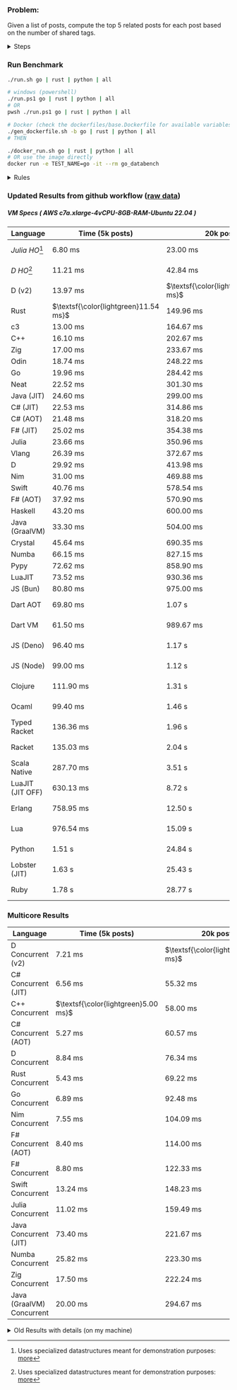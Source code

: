 ### Problem:

Given a list of posts, compute the top 5 related posts for each post based on the number of shared tags.

<details>
<summary> Steps </summary>

-   Read the posts JSON file.
-   Iterate over the posts and populate a map containing: `tag -> List<int>`, with the int representing the post index of each post with that tag.
-   Iterate over the posts and for each post:
    -   Create a map: `PostIndex -> int` to track the number of shared tags
    -   For each tag, Iterate over the posts that have that tag
    -   For each post, increment the shared tag count in the map.
-   Sort the related posts by the number of shared tags.
-   Write the top 5 related posts for each post to a new JSON file.
</details>

### Run Benchmark

```bash
./run.sh go | rust | python | all

# windows (powershell)
./run.ps1 go | rust | python | all
# OR
pwsh ./run.ps1 go | rust | python | all

# Docker (check the dockerfiles/base.Dockerfile for available variables)
./gen_dockerfile.sh -b go | rust | python | all
# THEN

./docker_run.sh go | rust | python | all
# OR use the image directly
docker run -e TEST_NAME=go -it --rm go_databench
```

<details>
<summary> Rules </summary>

<h3>No:</h3>

-   FFI (including assembly inlining)
-   Unsafe code blocks
-   Custom benchmarking
-   Disabling runtime checks (bounds etc)
-   Specific hardware targeting
-   SIMD for single threaded solutions
-   Hardcoding number of posts
-   Lazy evaluation (Unless results are computed at runtime and timed)
-   Computation Caching

<h3>Must:</h3>

-   Support up to 100,000 posts
-   Support UTF8 strings
-   Parse json at runtime
-   Support up to 100 tags
-   Represent tags as strings
-   Be production ready
-   Use less than 8GB of memory
</details>

### Updated Results from github workflow ([raw data](https://github.com/jinyus/related_post_gen/blob/main/results))

##### VM Specs ( AWS c7a.xlarge-4vCPU-8GB-RAM-Ubuntu 22.04 )

| Language         | Time (5k posts)                       | 20k posts                              | 60k posts                           | Total     |
| ---------------- | ------------------------------------- | -------------------------------------- | ----------------------------------- | --------- |
| _Julia HO_[^1] | 6.80 ms | 23.00 ms | 99.33 ms | 129.13 ms |
| _D HO_[^1] | 11.21 ms | 42.84 ms | 122.06 ms | 176.11 ms |
| D (v2) | 13.97 ms | $\textsf{\color{lightgreen}146.70 ms}$ | $\textsf{\color{lightgreen}1.14 s}$ | 1.30 s |
| Rust | $\textsf{\color{lightgreen}11.54 ms}$ | 149.96 ms | 1.30 s | 1.46 s |
| c3 | 13.00 ms | 164.67 ms | 1.33 s | 1.51 s |
| C++ | 16.10 ms | 202.67 ms | 1.72 s | 1.94 s |
| Zig | 17.00 ms | 233.67 ms | 1.99 s | 2.24 s |
| Odin | 18.74 ms | 248.22 ms | 2.12 s | 2.39 s |
| Go | 19.96 ms | 284.42 ms | 2.49 s | 2.79 s |
| Neat | 22.52 ms | 301.30 ms | 2.54 s | 2.87 s |
| Java (JIT) | 24.60 ms | 299.00 ms | 2.62 s | 2.94 s |
| C# (JIT) | 22.53 ms | 314.86 ms | 2.76 s | 3.10 s |
| C# (AOT) | 21.48 ms | 318.20 ms | 2.79 s | 3.12 s |
| F# (JIT) | 25.02 ms | 354.38 ms | 3.02 s | 3.40 s |
| Julia | 23.66 ms | 350.96 ms | 3.10 s | 3.47 s |
| Vlang | 26.39 ms | 372.67 ms | 3.24 s | 3.64 s |
| D | 29.92 ms | 413.98 ms | 3.60 s | 4.05 s |
| Nim | 31.00 ms | 469.88 ms | 4.15 s | 4.65 s |
| Swift | 40.76 ms | 578.54 ms | 4.92 s | 5.54 s |
| F# (AOT) | 37.92 ms | 570.90 ms | 5.07 s | 5.68 s |
| Haskell | 43.20 ms | 600.00 ms | 5.25 s | 5.89 s |
| Java (GraalVM) | 33.30 ms | 504.00 ms | 5.47 s | 6.01 s |
| Crystal | 45.64 ms | 690.35 ms | 6.03 s | 6.77 s |
| Numba | 66.15 ms | 827.15 ms | 6.94 s | 7.83 s |
| Pypy | 72.62 ms | 858.90 ms | 7.38 s | 8.31 s |
| LuaJIT | 73.52 ms | 930.36 ms | 7.84 s | 8.84 s |
| JS (Bun) | 80.80 ms | 975.00 ms | 8.49 s | 9.55 s |
| Dart AOT | 69.80 ms | 1.07 s | 9.43 s | 10.57 s |
| Dart VM | 61.50 ms | 989.67 ms | 9.94 s | 10.99 s |
| JS (Deno) | 96.40 ms | 1.17 s | 10.61 s | 11.88 s |
| JS (Node) | 99.00 ms | 1.12 s | 11.03 s | 12.25 s |
| Clojure | 111.90 ms | 1.31 s | 10.97 s | 12.39 s |
| Ocaml | 99.40 ms | 1.46 s | 13.05 s | 14.61 s |
| Typed Racket | 136.36 ms | 1.96 s | 16.31 s | 18.41 s |
| Racket | 135.03 ms | 2.04 s | 16.69 s | 18.87 s |
| Scala Native | 287.70 ms | 3.51 s | 30.07 s | 33.87 s |
| LuaJIT (JIT OFF) | 630.13 ms | 8.72 s | 83.86 s | 93.21 s |
| Erlang | 758.95 ms | 12.50 s | 107.46 s | 120.72 s |
| Lua | 976.54 ms | 15.09 s | 136.84 s | 152.90 s |
| Python | 1.51 s | 24.84 s | 215.18 s | 241.53 s |
| Lobster (JIT) | 1.63 s | 25.43 s | 227.06 s | 254.13 s |
| Ruby | 1.78 s | 28.77 s | 254.93 s | 285.48 s |

### Multicore Results

| Language       | Time (5k posts) | 20k posts        | 60k posts        | Total     |
| -------------- | --------------- | ---------------- | ---------------- | --------- |
| D Concurrent (v2) | 7.21 ms | $\textsf{\color{lightgreen}54.85 ms}$ | $\textsf{\color{lightgreen}326.77 ms}$ | 388.83 ms |
| C# Concurrent (JIT) | 6.56 ms | 55.32 ms | 450.54 ms | 512.42 ms |
| C++ Concurrent | $\textsf{\color{lightgreen}5.00 ms}$ | 58.00 ms | 477.00 ms | 540.00 ms |
| C# Concurrent (AOT) | 5.27 ms | 60.57 ms | 487.37 ms | 553.22 ms |
| D Concurrent | 8.84 ms | 76.34 ms | 560.38 ms | 645.56 ms |
| Rust Concurrent | 5.43 ms | 69.22 ms | 602.36 ms | 677.00 ms |
| Go Concurrent | 6.89 ms | 92.48 ms | 771.56 ms | 870.92 ms |
| Nim Concurrent | 7.55 ms | 104.09 ms | 902.34 ms | 1.01 s |
| F# Concurrent (AOT) | 8.40 ms | 114.00 ms | 1.00 s | 1.13 s |
| F# Concurrent | 8.80 ms | 122.33 ms | 1.08 s | 1.21 s |
| Swift Concurrent | 13.24 ms | 148.23 ms | 1.20 s | 1.37 s |
| Julia Concurrent | 11.02 ms | 159.49 ms | 1.40 s | 1.57 s |
| Java Concurrent (JIT) | 73.40 ms | 221.67 ms | 1.41 s | 1.70 s |
| Numba Concurrent | 25.82 ms | 223.30 ms | 1.62 s | 1.87 s |
| Zig Concurrent | 17.50 ms | 222.24 ms | 1.86 s | 2.10 s |
| Java (GraalVM) Concurrent | 20.00 ms | 294.67 ms | 1.81 s | 2.12 s |

<details>
<summary> Old Results with details (on my machine) </summary>

| Language   | Processing Time | Total (+ I/O) | Details                                                                                                                                                                                                                                                                                         |
| ---------- | --------------- | ------------- | ----------------------------------------------------------------------------------------------------------------------------------------------------------------------------------------------------------------------------------------------------------------------------------------------- |
| Rust       | -               | 4.5s          | Initial                                                                                                                                                                                                                                                                                         |
| Rust v2    | -               | 2.60s         | Replace std HashMap with fxHashMap by [phazer99](https://www.reddit.com/r/rust/comments/16plgok/comment/k1rtr4x/?utm_source=share&utm_medium=web2x&context=3)                                                                                                                                   |
| Rust v3    | -               | 1.28s         | Preallocate and reuse map and unstable sort by [vdrmn](https://www.reddit.com/r/rust/comments/16plgok/comment/k1rzo7g/?utm_source=share&utm_medium=web2x&context=3) and [Darksonn](https://www.reddit.com/r/rust/comments/16plgok/comment/k1rzwdx/?utm_source=share&utm_medium=web2x&context=3) |
| Rust v4    | -               | 0.13s         | Use Post index as key instead of Pointer and Binary Heap by [RB5009](https://www.reddit.com/r/rust/comments/16plgok/comment/k1s5ea0/?utm_source=share&utm_medium=web2x&context=3)                                                                                                               |
| Rust v5    | 38ms            | 52ms          | Rm hashing from loop and use vec[count] instead of map[index]count by RB5009                                                                                                                                                                                                                    |
| Rust v6    | 23ms            | 36ms          | Optimized Binary Heap Ops by [scottlamb](https://github.com/jinyus/related_post_gen/pull/12)                                                                                                                                                                                                    |
| Rust Rayon | 9ms             | 22ms          | Parallelize by [masmullin2000](https://github.com/jinyus/related_post_gen/pull/4)                                                                                                                                                                                                               |
| Rust Rayon | 8ms             | 22ms          | Remove comparison out of hot loop                                                                                                                                                                                                                                                               |
| ⠀          | ⠀               | ⠀             | ⠀                                                                                                                                                                                                                                                                                               |
| Go         | -               | 1.5s          | Initial                                                                                                                                                                                                                                                                                         |
| Go v2      | -               | 80ms          | Add rust optimizations                                                                                                                                                                                                                                                                          |
| Go v3      | 56ms            | 70ms          | Use goccy/go-json                                                                                                                                                                                                                                                                               |
| Go v3      | 34ms            | 55ms          | Use generic binaryheap by [DrBlury](https://github.com/jinyus/related_post_gen/pull/7)                                                                                                                                                                                                          |
| Go v4      | 26ms            | 50ms          | Replace binary heap with custom priority queue                                                                                                                                                                                                                                                  |
| Go v5      | 20ms            | 43ms          | Remove comparison out of hot loop                                                                                                                                                                                                                                                               |
| Go Con     | 10ms            | 33ms          | Go concurrency by [tirprox](https://github.com/jinyus/related_post_gen/pull/17) and [DrBlury](https://github.com/jinyus/related_post_gen/pull/8)                                                                                                                                                |
| Go Con v2  | 5ms             | 29ms          | Use arena, use waitgroup, rm binheap by [DrBlury](https://github.com/jinyus/related_post_gen/pull/20)                                                                                                                                                                                           |
| ⠀          | ⠀               | ⠀             | ⠀                                                                                                                                                                                                                                                                                               |
| Python     | -               | 7.81s         | Initial                                                                                                                                                                                                                                                                                         |
| Python v2  | 1.35s           | 1.53s         | Add rust optimizations by [dave-andersen](https://github.com/jinyus/related_post_gen/pull/10)                                                                                                                                                                                                   |
| Numpy      | 0.57s           | 0.85s         | Numpy implementation by [Copper280z](https://github.com/jinyus/related_post_gen/pull/11)                                                                                                                                                                                                        |
| ⠀          | ⠀               | ⠀             | ⠀                                                                                                                                                                                                                                                                                               |
| Crystal    | 50ms            | 96ms          | Inital w/ previous optimizations                                                                                                                                                                                                                                                                |
| Crystal v2 | 33ms            | 72ms          | Replace binary heap with custom priority queue                                                                                                                                                                                                                                                  |
| ⠀          | ⠀               | ⠀             | ⠀                                                                                                                                                                                                                                                                                               |
| Odin       | 110ms           | 397ms         | Ported from golang code                                                                                                                                                                                                                                                                         |
| Odin v2    | 104ms           | 404ms         | Remove comparison out of hot loop                                                                                                                                                                                                                                                               |
| ⠀          | ⠀               | ⠀             | ⠀                                                                                                                                                                                                                                                                                               |
| Dart VM    | 125ms           | 530ms         | Ported from golang code                                                                                                                                                                                                                                                                         |
| Dart bin   | 274ms           | 360ms         | Compiled executable                                                                                                                                                                                                                                                                             |
| ⠀          | ⠀               | ⠀             | ⠀                                                                                                                                                                                                                                                                                               |
| Vlang      | 339ms           | 560ms         | Ported from golang code                                                                                                                                                                                                                                                                         |
| ⠀          | ⠀               | ⠀             | ⠀                                                                                                                                                                                                                                                                                               |
| Zig        | 80ms            | 110ms         | Provided by [akhildevelops](https://github.com/jinyus/related_post_gen/pull/30)                                                                                                                                                                                                                 |

</details>

[^1]: Uses specialized datastructures meant for demonstration purposes: [more](https://github.com/LilithHafner/Jokes/tree/main/SuperDataStructures.jl)
[^2]: Inko is currently in beta and optimizations haven't been applied. [more](https://github.com/jinyus/related_post_gen/pull/440#issuecomment-1816583612)